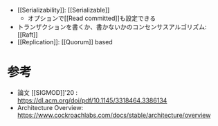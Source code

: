 - [[Serializability]]: [[Serializable]]
	- オプションで[[Read committed]]も設定できる
- トランザクションを書くか、書かないかのコンセンサスアルゴリズム: [[Raft]]
- [[Replication]]: [[Quorum]] based
# 参考
- 論文 [[SIGMOD]]'20 : https://dl.acm.org/doi/pdf/10.1145/3318464.3386134
- Architecture Overview: https://www.cockroachlabs.com/docs/stable/architecture/overview